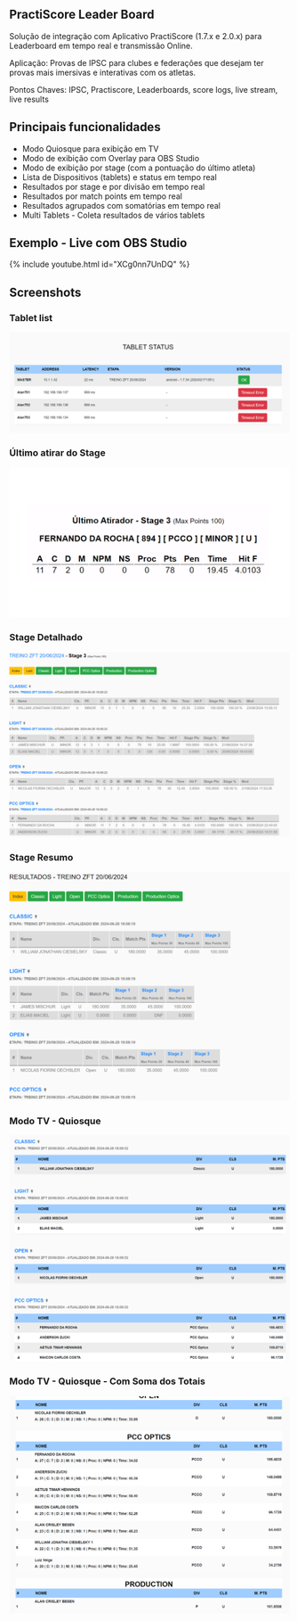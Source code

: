 ## PractiScore Leader Board

Solução de integração com Aplicativo PractiScore (1.7.x e 2.0.x) para Leaderboard em tempo real e transmissão Online. 

Aplicação: Provas de IPSC para clubes e federações que desejam ter provas mais imersivas e interativas com os atletas. 

Pontos Chaves: IPSC, Practiscore, Leaderboards, score logs, live stream, live results

## Principais funcionalidades

* Modo Quiosque para exibição em TV 
* Modo de exibição com Overlay para OBS Studio
* Modo de exibição por stage (com a pontuação do último atleta)
* Lista de Dispositivos (tablets) e status em tempo real
* Resultados por stage e por divisão em tempo real
* Resultados por match points em tempo real
* Resultados agrupados com somatórias em tempo real
* Multi Tablets - Coleta resultados de vários tablets


## Exemplo - Live com OBS Studio

{% include youtube.html id="XCg0nn7UnDQ" %}


## Screenshots

### Tablet list
[![Tablet List](docs/assets/tablet01.png)](docs/assets/tablet01.png)

### Último atirar do Stage

[![LastShooter](docs/assets/lastshooter01.png)](docs/assets/lastshooter01.png)


### Stage Detalhado

[![LastShooter](docs/assets/stage01.png)](docs/assets/stage01.png)

### Stage Resumo

[![LastShooter](docs/assets/stage02.png)](docs/assets/stage02.png)

### Modo TV - Quiosque

[![LastShooter](docs/assets/kiosk01.png)](docs/assets/kiosk01.png)

### Modo TV - Quiosque - Com Soma dos Totais

[![LastShooter](docs/assets/kiosk02.png)](docs/assets/kiosk02.png)